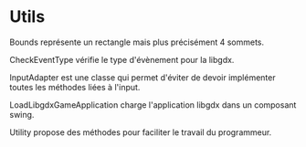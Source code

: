 # Utils

Bounds représente un rectangle mais plus précisément 4 sommets.

CheckEventType vérifie le type d'évènement pour la libgdx.

InputAdapter est une classe qui permet d'éviter de devoir implémenter
toutes les méthodes liées à l'input.

LoadLibgdxGameApplication charge l'application libgdx dans un composant
swing.

Utility propose des méthodes pour faciliter le travail du programmeur.